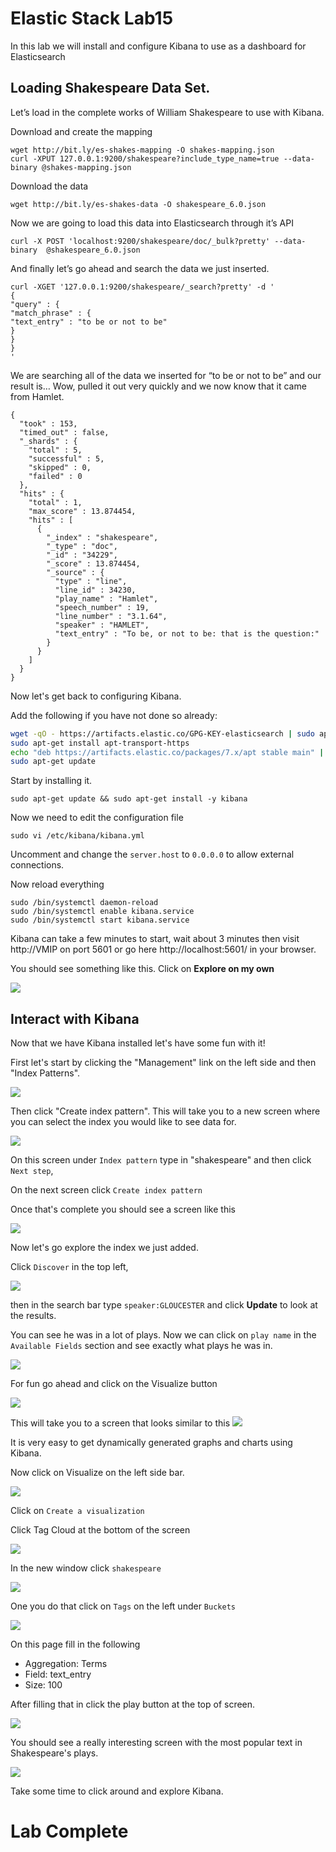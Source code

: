 # Elastic Stack Lab15

In this lab we will install and configure Kibana to use as a dashboard for Elasticsearch

## Loading Shakespeare Data Set.

Let’s load in the complete works of William Shakespeare to use with Kibana.  

Download and create the mapping

```
wget http://bit.ly/es-shakes-mapping -O shakes-mapping.json
curl -XPUT 127.0.0.1:9200/shakespeare?include_type_name=true --data-binary @shakes-mapping.json
```
Download the data

```
wget http://bit.ly/es-shakes-data -O shakespeare_6.0.json
```

Now we are going to load this data into Elasticsearch through it’s API
```
curl -X POST 'localhost:9200/shakespeare/doc/_bulk?pretty' --data-binary  @shakespeare_6.0.json
```

And finally let’s go ahead and search the data we just inserted.

```
curl -XGET '127.0.0.1:9200/shakespeare/_search?pretty' -d '
{
"query" : {
"match_phrase" : {
"text_entry" : "to be or not to be"
}
}
}
'
```

We are searching all of the data we inserted for “to be or not to be” and our result is… Wow, pulled it out very quickly and we now know that it came from Hamlet.

```
{
  "took" : 153,
  "timed_out" : false,
  "_shards" : {
    "total" : 5,
    "successful" : 5,
    "skipped" : 0,
    "failed" : 0
  },
  "hits" : {
    "total" : 1,
    "max_score" : 13.874454,
    "hits" : [
      {
        "_index" : "shakespeare",
        "_type" : "doc",
        "_id" : "34229",
        "_score" : 13.874454,
        "_source" : {
          "type" : "line",
          "line_id" : 34230,
          "play_name" : "Hamlet",
          "speech_number" : 19,
          "line_number" : "3.1.64",
          "speaker" : "HAMLET",
          "text_entry" : "To be, or not to be: that is the question:"
        }
      }
    ]
  }
}
```
Now let's get back to configuring Kibana.  

Add the following if you have not done so already:

```bash
wget -qO - https://artifacts.elastic.co/GPG-KEY-elasticsearch | sudo apt-key add -
sudo apt-get install apt-transport-https
echo "deb https://artifacts.elastic.co/packages/7.x/apt stable main" | sudo tee -a /etc/apt/sources.list.d/elastic-7.x.list
sudo apt-get update
```

Start by installing it. 
```
sudo apt-get update && sudo apt-get install -y kibana 
```

Now we need to edit the configuration file 
```
sudo vi /etc/kibana/kibana.yml
```

Uncomment and change the `server.host` to `0.0.0.0` to allow external connections. 

Now reload everything 
```
sudo /bin/systemctl daemon-reload
sudo /bin/systemctl enable kibana.service
sudo /bin/systemctl start kibana.service
```

Kibana can take a few minutes to start, wait about 3 minutes then visit http://VMIP on port 5601 or go here http://localhost:5601/ in your browser.


You should see something like this.
Click on **Explore on my own**


![](index/kibana-1.png)

## Interact with Kibana 
Now that we have Kibana installed let's have some fun with it! 

First let's start by clicking the "Management" link on the left side and then "Index Patterns". 


![](index/kibana-2.png)

Then click "Create index pattern". This will take you to a new screen where you can select the index you would like to see data for. 

![](index/kibana-3.png)

On this screen under `Index pattern` type in "shakespeare" and then click `Next step`, 

On the next screen click `Create index pattern`

Once that's complete you should see a screen like this

![](index/5528C188-7C40-4A3A-A796-A7625C314B9F%208.png)


Now let's go explore the index we just added. 

Click `Discover` in the top left, 

![](index/kibana-4.png)

then in the search bar type `speaker:GLOUCESTER` and click **Update** to look at the results. 

You can see he was in a lot of plays.  Now  we can click on `play name` in the `Available Fields` section and see exactly what plays he was in.

![](index/kibana-5.png)

For fun go ahead and click on the Visualize button 

![](index/kibana-6.png)

This will take you to a screen that looks similar to this 
![](index/98873363-4E9A-41C2-861B-C0E72F15FB1A%208.png)


It is very easy to get dynamically generated graphs and charts using Kibana. 

Now click on Visualize on the left side bar.

![](index/kibana-7.png)

Click on `Create a visualization`

Click Tag Cloud at the bottom of the screen

![](index/kibana-8.png)

In the new window click `shakespeare`

![](index/kibana-9.png)


One you do that click on `Tags` on the left under `Buckets`

![](index/kibana-10.png)


On this page fill in the following 
* Aggregation: Terms
* Field: text_entry
* Size: 100

After filling that in click the play button at the top of screen.

![](index/kibana-11.png)

You should see a really interesting screen with the most popular text in Shakespeare's plays. 

![](index/kibana-12.png)

Take some time to click around and explore Kibana. 

# Lab Complete 





